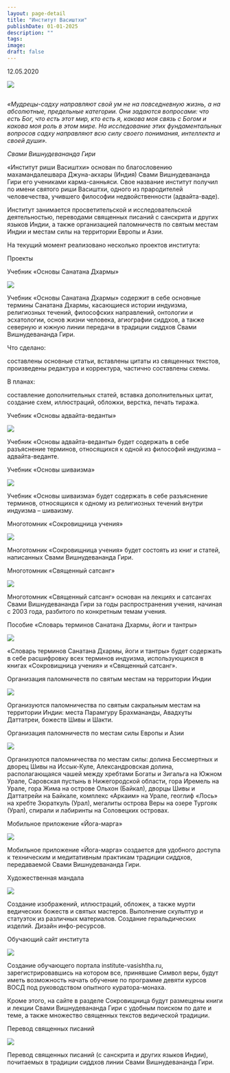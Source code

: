 ```yaml
---
layout: page-detail
title: "Институт Васиштхи"
publishDate: 01-01-2025
description: ""
tags:
image:
draft: false
---
```


12.05.2020 

  
![](/i/images/about_image.png) 

##   

##   

_«Мудрецы-садху направляют свой ум не на повседневную жизнь, а на абсолютные, предельные категории. Они задаются вопросами: что есть Бог, что есть этот мир, кто есть я, какова моя связь с Богом и какова моя роль в этом мире. На исследование этих фундаментальных вопросов садху направляют всю силу своего понимания, интеллекта и своей души»._ 

 _Свами Вишнудевананда Гири_ 

 «Институт риши Васиштхи» основан по благословению махамандалешвара Джуна-акхары (Индия) Свами Вишнудевананда Гири его учениками карма-санньяси. Свое название институт получил по имени святого риши Васиштхи, одного из прародителей человечества, учившего философии недвойственности (адвайта-ваде).

 Институт занимается просветительской и исследовательской деятельностью, переводами священных писаний с санскрита и других языков Индии, а также организацией паломничеств по святым местам Индии и местам силы на территории Европы и Азии.

 На текущий момент реализовано несколько проектов института: 

 Проекты

 Учебник «Основы Санатана Дхармы»

![](/i/images/dharma.jpg) 

 Учебник «Основы Санатана Дхармы» содержит в себе основные термины Санатана Дхармы, касающиеся истории индуизма, религиозных течений, философских направлений, онтологии и эсхатологии, основ жизни человека, агиографии сиддхов, а также северную и южную линии передачи в традиции сиддхов Свами Вишнудевананда Гири.

 Что сделано:

 составлены основные статьи, вставлены цитаты из священных текстов, произведены редактура и корректура, частично составлены схемы.

 В планах:

 составление дополнительных статей, вставка дополнительных цитат, создание схем, иллюстраций, обложки, верстка, печать тиража.

 Учебник «Основы адвайта-веданты»

![](/i/images/advayta.jpg) 

 Учебник «Основы адвайта-веданты» будет содержать в себе разъяснение терминов, относящихся к одной из философий индуизма – адвайта-веданте.

 Учебник «Основы шиваизма»

![](/i/images/shivaizm.jpg) 

  
 Учебник «Основы шиваизма» будет содержать в себе разъяснение терминов, относящихся к одному из религиозных течений внутри индуизма – шиваизму.

  
 Многотомник «Сокровищница учения»

![](/i/images/sokrovishnicha.jpg) 

 Многотомник «Сокровищница учения» будет состоять из книг и статей, написанных Свами Вишнудевананда Гири.

  
 Многотомник «Священный сатсанг»

![](/i/images/satsang.jpg) 

 Многотомник «Священный сатсанг» основан на лекциях и сатсангах Свами Вишнудевананда Гири за годы распространения учения, начиная с 2003 года, разбитого по конкретным темам учения.

  
 Пособие «Словарь терминов Санатана Дхармы, йоги и тантры»

![](/i/images/slovar.jpg) 

 «Словарь терминов Санатана Дхармы, йоги и тантры» будет содержать в себе расшифровку всех терминов индуизма, использующихся в книгах «Сокровищница учения» и «Священный сатсанг».

  
 Организация паломничеств по святым местам на территории Индии

![](/i/images/photo-4.jpg) 

 Организуются паломничества по святым сакральным местам на территории Индии: места Парамгуру Брахмананды, Авадхуты Даттатреи, божеств Шивы и Шакти.

 Организация паломничеств по местам силы Европы и Азии

![](/i/images/photo2-3.jpg) 

 Организуются паломничества по местам силы: долина Бессмертных и дворец Шивы на Иссык-Куле, Александровская долина, располагающаяся чашей между хребтами Богаты и Зигальга на Южном Урале, Саровская пустынь в Нижегородской области, гора Иремель на Урале, гора Жима на острове Ольхон (Байкал), дворцы Шивы и Даттатрейи на Байкале, комплекс «Аркаим» на Урале, геоглиф «Лось» на хребте Зюраткуль (Урал), мегалиты острова Веры на озере Тургояк (Урал), спирали и лабиринты на Соловецких островах.

 Мобильное приложение «Йога-марга»

![](/i/images/application.jpg) 

 Мобильное приложение «Йога-марга» создается для удобного доступа к техническим и медитативным практикам традиции сиддхов, передаваемой Свами Вишнудевананда Гири.

  
 Художественная мандала

![](/i/images/mandala.jpg) 

 Создание изображений, иллюстраций, обложек, а также мурти ведических божеств и святых мастеров. Выполнение скульптур и статуэток из различных материалов. Создание геральдических изделий. Дизайн инфо-ресурсов.

  
 Обучающий сайт института

![](/i/images/site.jpg) 

 Создание обучающего портала institute-vasishtha.ru, зарегистрировавшись на котором все, принявшие Символ веры, будут иметь возможность начать обучение по программе девяти курсов ВОСД под руководством опытного куратора-монаха.

 Кроме этого, на сайте в разделе Сокровищница будут размещены книги и лекции Свами Вишнудевананда Гири с удобным поиском по дате и теме, а также множество священных текстов ведической традиции.
  
  
 Перевод священных писаний

![](/i/images/perevod.jpg) 

 Перевод священных писаний (с санскрита и других языков Индии), почитаемых в традиции сиддхов линии Свами Вишнудевананда Гири.
  
  
